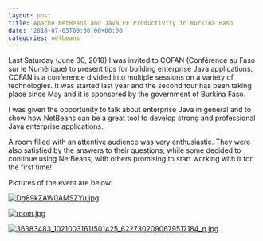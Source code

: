 ```yaml
---
layout: post
title: Apache NetBeans and Java EE Productivity in Burkina Faso
date: '2018-07-03T00:00:00+00:00'
categories: netbeans
---
```

Last Saturday (June 30, 2018) I was invited to COFAN (Conférence au Faso sur le Numérique) to present tips for building enterprise Java applications. COFAN is a conference divided into multiple sessions on a variety of technologies. It was started last year and the second tour has been taking place since May and it is sponsored by the government of Burkina Faso.

<p>I was given the opportunity to talk about enterprise Java in general and to show how NetBeans can be a great tool to develop strong and professional Java enterprise applications.</p>

<p>A room filled with an attentive audience was very enthusiastic. They were also satisfied by the answers to their questions, while some decided to continue using NetBeans, with others promising to start working with it for the first time!</p>

<p>Pictures of the event are below:</p>

<a href="https://blogs.apache.org/netbeans/mediaresource/e2bd868d-97e2-4c97-a457-93c2b96767d2"><img src="https://blogs.apache.org/netbeans/mediaresource/e2bd868d-97e2-4c97-a457-93c2b96767d2?t=true" alt="Dg89kZAW0AMSZYu.jpg"></img></a>

<a href="https://blogs.apache.org/netbeans/mediaresource/9625fd82-4e53-4590-bba8-8812f8fbc8c5"><img src="https://blogs.apache.org/netbeans/mediaresource/9625fd82-4e53-4590-bba8-8812f8fbc8c5?t=true" alt="room.jpg"></img></a>

<a href="https://blogs.apache.org/netbeans/mediaresource/91d0e57f-5c18-4ed8-8cfa-9eb615f1b62b"><img src="https://blogs.apache.org/netbeans/mediaresource/91d0e57f-5c18-4ed8-8cfa-9eb615f1b62b?t=true" alt="36383483_10210031611501425_6227302090679517184_n.jpg"></img></a>


</br>
